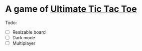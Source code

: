 # A game of [Ultimate Tic Tac Toe](https://mathwithbaddrawings.com/2013/06/16/ultimate-tic-tac-toe/)

Todo:

- [ ] Resizable board
- [ ] Dark mode
- [ ] Multiplayer
